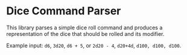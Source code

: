 # Dice Command Parser

This library parses a simple dice roll command and produces a representation of the dice that should be rolled and its modifier.

Example input: `d6`, `3d20`, `d6 + 5`, or `2d20 - 4`, `d20+4d`, `d100, d100, d100`.